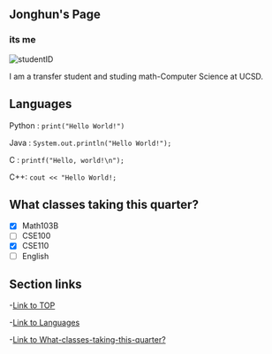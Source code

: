 ## Jonghun's Page
### its me
![studentID](https://github.com/UCSDJonghun/cse110_lab1/assets/114322721/72d68749-b052-440b-91eb-6337d677510b)

I am a transfer student and studing math-Computer Science at UCSD.

## Languages

Python : `print("Hello World!")`

Java : `System.out.println("Hello World!");`

C : `printf("Hello, world!\n");`

C++: `cout << "Hello World!;`

## What classes taking this quarter?

- [x] Math103B
- [ ] CSE100
- [x] CSE110
- [ ] English

## Section links

-[Link to TOP](https://UCSDJonghun.github.io/cse110_Lab1/index.md#jonghuns-page)

-[Link to Languages](https://UCSDJonghun.github.io/cse110_Lab1/#Languages)

-[Link to What-classes-taking-this-quarter?](https://UCSDJonghun.github.io/cse110_Lab1/#What-classes-taking-this-quarter?)
